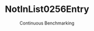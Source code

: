 ---
layout: default
title: NotInList0256Entry
subtitle: Continuous Benchmarking
selected: In
expanded: Benchmarking
benchmark: /individual_results/NotInList0256Entry.html
---